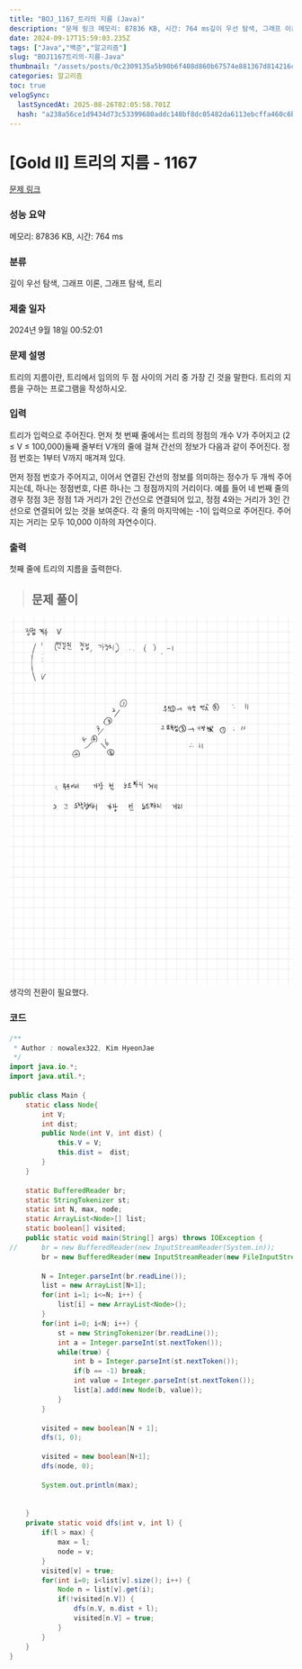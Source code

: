 ```yaml
---
title: "BOJ_1167_트리의 지름 (Java)"
description: "문제 링크 메모리: 87836 KB, 시간: 764 ms깊이 우선 탐색, 그래프 이론, 그래프 탐색, 트리2024년 9월 18일 00:52:01 생각의 전환이 필요했다. "
date: 2024-09-17T15:59:03.235Z
tags: ["Java","백준","알고리즘"]
slug: "BOJ1167트리의-지름-Java"
thumbnail: "/assets/posts/0c2309135a5b90b6f408d860b67574e881367d814216ccbecb58e0b4c6b72807.png"
categories: 알고리즘
toc: true
velogSync:
  lastSyncedAt: 2025-08-26T02:05:58.701Z
  hash: "a238a56ce1d9434d73c53399680addc148bf8dc05482da6113ebcffa460c6b42"
---
```


# [Gold II] 트리의 지름 - 1167 

[문제 링크](https://www.acmicpc.net/problem/1167) 

### 성능 요약

메모리: 87836 KB, 시간: 764 ms

### 분류

깊이 우선 탐색, 그래프 이론, 그래프 탐색, 트리

### 제출 일자

2024년 9월 18일 00:52:01

### 문제 설명

<p>트리의 지름이란, 트리에서 임의의 두 점 사이의 거리 중 가장 긴 것을 말한다. 트리의 지름을 구하는 프로그램을 작성하시오.</p>

### 입력 

 <p>트리가 입력으로 주어진다. 먼저 첫 번째 줄에서는 트리의 정점의 개수 V가 주어지고 (2 ≤ V ≤ 100,000)둘째 줄부터 V개의 줄에 걸쳐 간선의 정보가 다음과 같이 주어진다. 정점 번호는 1부터 V까지 매겨져 있다.</p>

<p>먼저 정점 번호가 주어지고, 이어서 연결된 간선의 정보를 의미하는 정수가 두 개씩 주어지는데, 하나는 정점번호, 다른 하나는 그 정점까지의 거리이다. 예를 들어 네 번째 줄의 경우 정점 3은 정점 1과 거리가 2인 간선으로 연결되어 있고, 정점 4와는 거리가 3인 간선으로 연결되어 있는 것을 보여준다. 각 줄의 마지막에는 -1이 입력으로 주어진다. 주어지는 거리는 모두 10,000 이하의 자연수이다.</p>

### 출력 

 <p>첫째 줄에 트리의 지름을 출력한다.</p>

> ## 문제 풀이

![](/assets/posts/0c2309135a5b90b6f408d860b67574e881367d814216ccbecb58e0b4c6b72807.png) 생각의 전환이 필요했다. 

### 코드
```java
/**
 * Author : nowalex322, Kim HyeonJae
 */
import java.io.*;
import java.util.*;

public class Main {
	static class Node{
		int V;
		int dist;
		public Node(int V, int dist) {
			this.V = V;
			this.dist =  dist;
		}
	}
	
	static BufferedReader br;
	static StringTokenizer st;
	static int N, max, node;
	static ArrayList<Node>[] list;
	static boolean[] visited;
	public static void main(String[] args) throws IOException {
//		br = new BufferedReader(new InputStreamReader(System.in));
		br = new BufferedReader(new InputStreamReader(new FileInputStream("input.txt")));
		
		N = Integer.parseInt(br.readLine());
		list = new ArrayList[N+1];
		for(int i=1; i<=N; i++) {
			list[i] = new ArrayList<Node>();
		}
		for(int i=0; i<N; i++) {
			st = new StringTokenizer(br.readLine());
			int a = Integer.parseInt(st.nextToken());
			while(true) {
				int b = Integer.parseInt(st.nextToken());
				if(b == -1) break;
				int value = Integer.parseInt(st.nextToken());
				list[a].add(new Node(b, value));
			}
		}
		
		visited = new boolean[N + 1];
		dfs(1, 0);
		
		visited = new boolean[N+1];
		dfs(node, 0);
		
		System.out.println(max);
				
		
	}
	private static void dfs(int v, int l) {
		if(l > max) {
			max = l;
			node = v;
		}
		visited[v] = true;
		for(int i=0; i<list[v].size(); i++) {
			Node n = list[v].get(i);
			if(!visited[n.V]) {
				dfs(n.V, n.dist + l);
				visited[n.V] = true;
			}
		}
	}
}

```